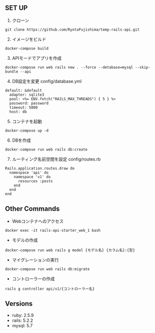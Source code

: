 ## SET UP
1. クローン

```
git clone https://github.com/RyotaFujishima/temp-rails-api.git
```

2. イメージをビルド

```
docker-compose build
```

3. APIモードでアプリを作成

```
docker-compose run web rails new . --force --detabase=mysql --skip-bundle --api
```

4. DB設定を変更
config/database.yml

```
default: &default
  adapter: sqlite3
  pool: <%= ENV.fetch("RAILS_MAX_THREADS") { 5 } %>
  password: password
  timeout: 5000
  host: db
```

5. コンテナを起動

```
docker-compose up -d
```

6. DBを作成

```
docker-compose run web rails db:create
```

7. ルーティング名前空間を設定
config/routes.rb

```
Rails.application.routes.draw do
  namespace 'api' do
    namespace 'v1' do
      resources :posts
    end
  end
end
```

## Other Commands
- Webコンテナへのアクセス

```
docker exec -it rails-api-starter_web_1 bash
```

- モデルの作成

```
docker-compose run web rails g model {モデル名} {カラム名}:{型}
```

- マイグレーションの実行

```
docker-compose run web rails db:migrate
```

- コントローラーの作成

```
rails g controller api/v1/{コントローラー名}
```
## Versions
- ruby: 2.5.9
- rails: 5.2.2
- mysql: 5.7